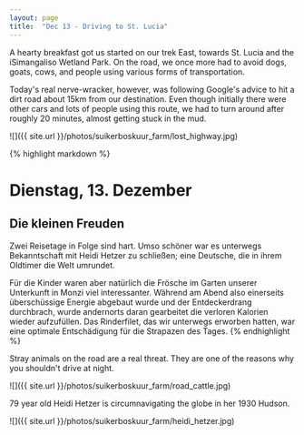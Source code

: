 ```yaml
---
layout: page
title:  "Dec 13 - Driving to St. Lucia"
---
```


A hearty breakfast got us started on our trek East, towards St. Lucia and the iSimangaliso Wetland Park. On the road, we once more had to avoid dogs, goats, cows, and people using various forms of transportation.

Today's real nerve-wracker, however, was following Google's advice to hit a dirt road about 15km from our destination. Even though initially there were other cars and lots of people using this route, we had to turn around after roughly 20 minutes, almost getting stuck in the mud.

![]({{ site.url }}/photos/suikerboskuur_farm/lost_highway.jpg)

{% highlight markdown %}
# Dienstag, 13. Dezember
## Die kleinen Freuden

Zwei Reisetage in Folge sind hart. Umso schöner war es unterwegs Bekanntschaft mit Heidi Hetzer zu schließen; eine Deutsche, die in ihrem Oldtimer die Welt umrundet.

Für die Kinder waren aber natürlich die Frösche im Garten unserer Unterkunft in Monzi viel interessanter. Während am Abend also einerseits überschüssige Energie abgebaut wurde und der Entdeckerdrang durchbrach, wurde andernorts daran gearbeitet die verloren Kalorien wieder aufzufüllen. Das Rinderfilet, das wir unterwegs erworben hatten, war eine optimale Entschädigung für die Strapazen des Tages.
{% endhighlight %}

Stray animals on the road are a real threat. They are one of the reasons why you shouldn't drive at night.

![]({{ site.url }}/photos/suikerboskuur_farm/road_cattle.jpg)

79 year old Heidi Hetzer is circumnavigating the globe in her 1930 Hudson.

![]({{ site.url }}/photos/suikerboskuur_farm/heidi_hetzer.jpg)
